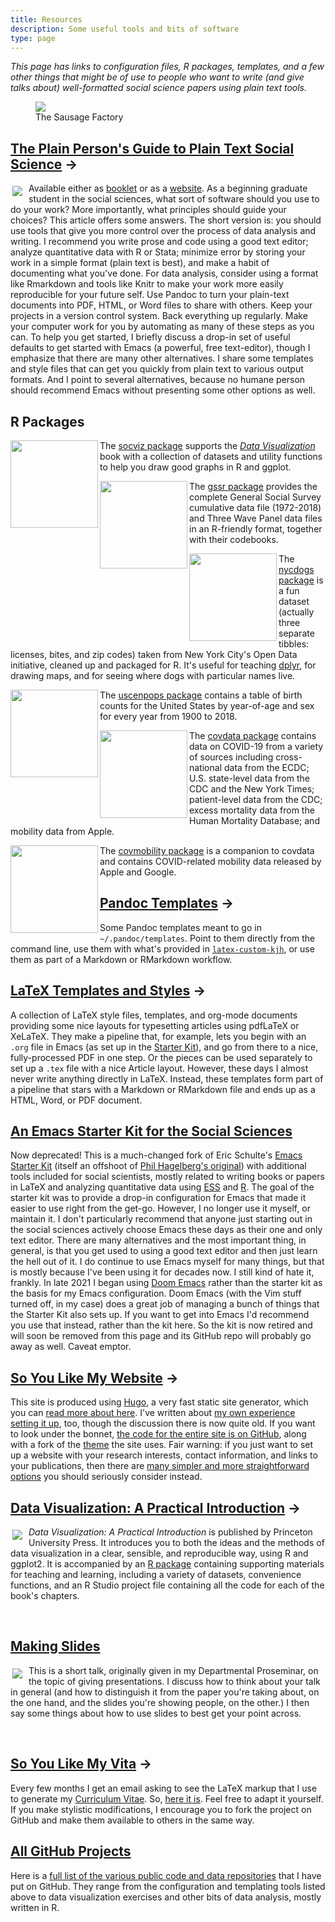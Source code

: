 ```yaml
---
title: Resources
description: Some useful tools and bits of software
type: page
---
```


<p><em>This page has links to configuration files, R packages, templates, and a few other things that might be of use to people who want to write (and give talks about) well-formatted social science papers using plain text tools.</em></p> 

<figure><img src="https://kieranhealy.org/files/misc/workflow-wide-v2.png"><figcaption>The Sausage Factory</figcaption></figure>


<div> <div> <h2><a href="http://plain-text.co">The Plain Person's
  Guide to Plain Text Social Science</a> &rarr;</h2> <p class = "clearfix"><a
  href="http://plain-text.co"><img src =
  "https://kieranhealy.org/files/misc/plaintext_cover_tiny.png"
  style="float: left; padding: 5px 10px 5px 3px;"></a> Available
  either as <a href =
  "http://kieranhealy.org/files/papers/plain-person-text.pdf">booklet</a>
  or as a <a href="http://plain-text.co">website</a>. As a beginning
  graduate student in the social sciences, what sort of software
  should you use to do your work? More importantly, what principles
  should guide your choices? This article offers some answers. The
  short version is: you should use tools that give you more control
  over the process of data analysis and writing. I recommend you write
  prose and code using a good text editor; analyze quantitative data
  with R or Stata; minimize error by storing your work in a simple
  format (plain text is best), and make a habit of documenting what
  you've done. For data analysis, consider using a format like
  Rmarkdown and tools like Knitr to make your work more easily
  reproducible for your future self. Use Pandoc to turn your
  plain-text documents into PDF, HTML, or Word files to share with
  others. Keep your projects in a version control system. Back
  everything up regularly. Make your computer work for you by
  automating as many of these steps as you can. To help you get
  started, I briefly discuss a drop-in set of useful defaults to get
  started with Emacs (a powerful, free text-editor), though I
  emphasize that there are many other alternatives. I share some
  templates and style files that can get you quickly from plain text
  to various output formats. And I point to several alternatives,
  because no humane person should recommend Emacs without presenting
  some other options as well.</p>

<h2>R Packages</h2>

<p class = "clearfix"><a href="http://kjhealy.github.io/socviz"><img src = "/files/misc/hex-socviz.png" width = "140" align = "left"></a> The <a href="http://kjhealy.github.io/socviz">socviz package</a> supports the <a href="https://www.amazon.com/Data-Visualization-Introduction-Kieran-Healy/dp/0691181624"><em>Data Visualization</em></a> book with a collection of datasets and utility functions to help you draw good graphs in R and ggplot. </p>

<p class = "clearfix"><a href="http://kjhealy.github.io/gssr"><img src = "/files/misc/hex-gssr.png" width = "140" align = "left"></a> The <a href="http://kjhealy.github.io/gssr">gssr package</a> provides the complete General Social Survey cumulative data file (1972-2018) and Three Wave Panel data files in an R-friendly format, together with their codebooks. </p>

<p class = "clearfix"><a href="http://kjhealy.github.io/nycdogs"><img src = "/files/misc/hex-nycdogs.png" width = "140" align = "left"></a> The <a href="http://kjhealy.github.io/nycdogs">nycdogs package</a> is a fun dataset (actually three separate tibbles: licenses, bites, and zip codes) taken from New York City's Open Data initiative, cleaned up and packaged for R. It's useful for teaching <a href ="http://dplyr.tidyverse.org">dplyr</a>, for drawing maps, and for seeing where dogs with particular names live. </p>


<p class = "clearfix"><a href="http://kjhealy.github.io/uscenpops"><img src = "/files/misc/hex-uscenpops.png" width = "140" align = "left"></a> The <a href="http://kjhealy.github.io/uscenpops">uscenpops package</a> contains a table of birth counts for the United States by year-of-age and sex for every year from 1900 to 2018.</p>


<p class = "clearfix"><a href="http://kjhealy.github.io/covdata"><img src = "/files/misc/hex-covdata.png" width = "140" align = "left"></a> The <a href="http://kjhealy.github.io/covdata">covdata package</a> contains data on COVID-19 from a variety of sources including cross-national data from the ECDC; U.S. state-level data from the CDC and the New York Times; patient-level data from the CDC; excess mortality data from the Human Mortality Database; and mobility data from Apple.

<p class = "clearfix"><a href="http://kjhealy.github.io/covmobility"><img src = "/files/misc/hex-covmobility.png" width = "140" align = "left"></a> The <a href="http://kjhealy.github.io/covmobility">covmobility package</a> is a companion to covdata and contains COVID-related mobility data released by Apple and Google.

<h2><a href="https://github.com/kjhealy/pandoc-templates">Pandoc Templates</a> &rarr;</h2>
<p>Some Pandoc templates meant to go in <code>~/.pandoc/templates</code>. Point to them directly from the command line, use them with what's provided in <a 
href="http://github.com/kjhealy/latex-custom-kjh"><code>latex-custom-kjh</code></a>, or use them as part of a Markdown or RMarkdown workflow. </p>

<h2><a href="http://github.com/kjhealy/latex-custom-kjh">LaTeX Templates and Styles</a> &rarr;</h2>
<p>A collection of LaTeX style files, templates, and org-mode documents providing some nice layouts for typesetting articles using pdfLaTeX or XeLaTeX. They make a pipeline that, for example, lets you begin with an 
<code>.org</code> file in Emacs (as set up in the <a href="http://kjhealy.github.com/emacs-starter-kit/">Starter Kit</a>), and go from there to a nice, fully-processed PDF in one step. Or the pieces can be used separately 
to set up a <code>.tex</code> file with a nice Article layout. However, these days I almost never write anything directly in LaTeX. Instead, these templates form part of a pipeline that stars with a Markdown or RMarkdown file and ends up as a HTML, Word, or PDF document.</p> 

<h2><a href="/resources/emacs-starter-kit"
    title="kjhealy/emacs-starter-kit @ GitHub">An Emacs Starter Kit
    for the Social Sciences</a></h2> <p>Now deprecated! This is a much-changed fork of Eric
    Schulte's <a
    href="http://github.com/eschulte/emacs-starter-kit/tree">Emacs
    Starter Kit</a> (itself an offshoot of <a
    href="http://github.com/eschulte/emacs-starter-kit/tree">Phil
    Hagelberg's original</a>) with additional tools included for
    social scientists, mostly related to writing books or papers in
    LaTeX and analyzing quantitative data using <a
    href="http://ess.r-project.org/">ESS</a> and <a
    href="http://www.r-project.org/">R</a>. The goal of the starter kit was to provide a
    drop-in configuration for Emacs that made it easier to use right
    from the get-go. However, I no longer use it myself, or maintain it.  
    I don't particularly recommend that anyone just starting out in the social sciences actively choose Emacs these days as their one and only text editor. There are many alternatives and the most important thing, in general, is that you get used to using a good text editor and then just learn the hell out of it. I do continue to use Emacs myself for many things, but that is mostly because I've been using it for decades now. I still kind of hate it, frankly. In late 2021 I began using <a href="https://github.com/hlissner/doom-emacs">Doom Emacs</a> rather than the starter kit as the basis for my Emacs configuration. Doom Emacs (with the Vim stuff turned off, in my case) does a great job of managing a bunch of things that the Starter Kit also sets up. If you want to get into Emacs I'd recommend you use that instead, rather than the kit here. So the kit is now retired and will soon be removed from this page and its GitHub repo will probably go away as well. Caveat emptor.</p>


<h2><a href="http://github.com/kjhealy/kieranhealy.hugo/">So You Like My Website</a> &rarr;</h2>
<p>This site is produced using <a href="http://gohugo.io">Hugo</a>, a very fast static site generator, which you can <a href="http://gohugo.io/overview/introduction/">read more about here</a>. I've written about <a 
href="http://kieranhealy.org/blog/archives/2014/02/24/powered-by-hugo/">my own experience setting it up</a>, too, though the discussion there is now quite old. If you want to look 
under the bonnet, <a href="http://github.com/kjhealy/kieranhealy.hugo/" title="This website's source">the code for the entire site is on GitHub</a>, along with a fork of the <a href="https://github.com/kjhealy/hugo-theme-even">theme</a> the site uses. Fair warning: if you just want to set up a website with your research interests, contact information, and links to your publications, then there are <a href = "http://squarespace.com">many simpler and more straightforward options</a> you should seriously consider instead.</p>
        
  </div>

<div>
<div class = "clearfix">
<h2><a href="https://www.amazon.com/Data-Visualization-Introduction-Kieran-Healy/dp/0691181624">Data Visualization: A Practical Introduction</a> &rarr;</h2>
    <p><a href="https://www.amazon.com/Data-Visualization-Introduction-Kieran-Healy/dp/0691181624"><img src = "https://kieranhealy.org/files/misc/dv_cover_tiny.png" style="float: left; padding: 5px 10px 5px 3px;"></a> <em>Data Visualization: A Practical Introduction</em> is published by Princeton University Press. It introduces you to both the ideas and the methods of data visualization in a clear, sensible, and reproducible way, using R and ggplot2. It is accompanied by an <a href="http://kjhealy.github.io/socviz">R package</a> containing supporting materials for teaching and learning, including a variety of datasets, convenience functions, and an R Studio project file containing all the code for each of the book's chapters.
    </p>

</div>
<br />

<div class = "clearfix">
<h2 style="clear:right"><a href="https://kieranhealy.org/blog/archives/2018/03/24/making-slides/">Making Slides</a></h2>

<p><a href="https://kieranhealy.org/blog/archives/2018/03/24/making-slides/"><img src = "https://kieranhealy.org/files/misc/sampletalk_tiny.png" style="float: left; padding: 5px 10px 5px 3px;"></a> This is a short talk, originally given in my Departmental Proseminar, on the topic of giving presentations. I discuss how to think about your talk in general (and how to distinguish it from the paper you're taking about, on the one hand, and the slides you're showing people, on the other.) I then say some things about how to use slides to best get your point across.</p> 

<p> &nbsp; </p>
</div>

<h2><a href="http://kjhealy.github.io/kjh-vita/">So You Like My Vita</a> &rarr;</h2>
<p>Every few months I get an email asking to see the LaTeX markup that I use to generate my <a href="http://kieranhealy.org/vita.pdf">Curriculum Vitae</a>. So, <a href="http://kjhealy.github.io/kjh-vita/" 
title="kjhealy's kjh-vita @ GitHub">here it is</a>. Feel free to adapt it yourself. If you make stylistic modifications, I encourage you to fork the project on GitHub and make them available to others in the same way.</p>

<h2><a href="/resources/github/">All GitHub Projects</a></h2>
    <p>Here is a <a href="/resources/github/">full list of the various public code and data repositories</a> that I have put on GitHub. They range from the configuration and templating tools listed above to data 
visualization exercises and other bits of data analysis, mostly written in R. 
  </div>
</div>
</div>
</div>
</div>

